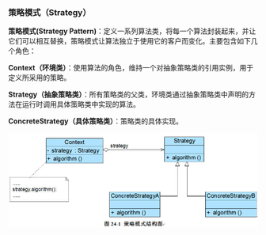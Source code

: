 ### 策略模式（Strategy）

**策略模式(Strategy Pattern)**：定义一系列算法类，将每一个算法封装起来，并让它们可以相互替换，策略模式让算法独立于使用它的客户而变化。主要包含如下几个角色：

**Context（环境类）**：使用算法的角色，维持一个对抽象策略类的引用实例，用于定义所采用的策略。

**Strategy（抽象策略类）**：所有策略类的父类，环境类通过抽象策略类中声明的方法在运行时调用具体策略类中实现的算法。

**ConcreteStrategy（具体策略类）**：策略类的具体实现。

![](assets/image33.jpeg)

